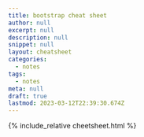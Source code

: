 ```yaml
---
title: bootstrap cheat sheet
author: null
excerpt: null
description: null
snippet: null
layout: cheatsheet
categories:
  - notes
tags:
  - notes
meta: null
draft: true
lastmod: 2023-03-12T22:39:30.674Z
---
```


{% include_relative cheetsheet.html %}